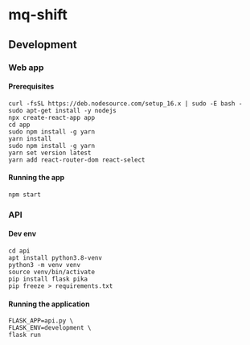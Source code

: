 # mq-shift

## Development
### Web app
#### Prerequisites
```
curl -fsSL https://deb.nodesource.com/setup_16.x | sudo -E bash -
sudo apt-get install -y nodejs
npx create-react-app app
cd app
sudo npm install -g yarn
yarn install
sudo npm install -g yarn
yarn set version latest
yarn add react-router-dom react-select
```

#### Running the app
```
npm start
```

### API
#### Dev env
```
cd api
apt install python3.8-venv
python3 -m venv venv
source venv/bin/activate
pip install flask pika
pip freeze > requirements.txt
```
#### Running the application
```
FLASK_APP=api.py \
FLASK_ENV=development \
flask run
```